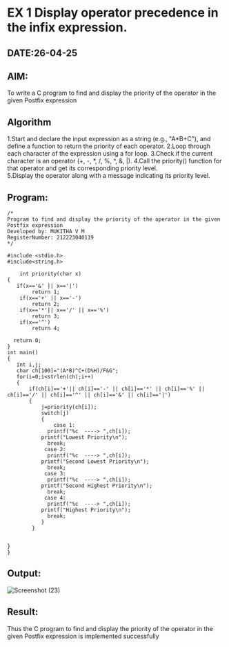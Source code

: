 # EX 1 Display operator precedence in the infix expression.
## DATE:26-04-25
## AIM:
To write a C program to find and display the priority of the operator in the given Postfix expression

## Algorithm
1.Start and declare the input expression as a string (e.g., "A*B+C"), and define a function to return the priority of each operator. 
2.Loop through each character of the expression using a for loop. 
3.Check if the current character is an operator (+, -, *, /, %, ^, &, |). 
4.Call the priority() function for that operator and get its corresponding priority level.  
5.Display the operator along with a message indicating its priority level.   

## Program:
```
/*
Program to find and display the priority of the operator in the given Postfix expression
Developed by: MUKITHA V M
RegisterNumber: 212223040119
*/
```
```
#include <stdio.h>
#include<string.h>

    int priority(char x)
{
   if(x=='&' || x=='|')
        return 1;
    if(x=='+' || x=='-')
        return 2;
    if(x=='*'|| x=='/' || x=='%')
        return 3;
    if(x=='^')
        return 4;
  
  return 0;
}
int main()
{
   int i,j;
   char ch[100]="(A*B)^C+(D%H)/F&G";
   for(i=0;i<strlen(ch);i++)
   {
       if(ch[i]=='+'|| ch[i]=='-' || ch[i]=='*' || ch[i]=='%' || ch[i]=='/' || ch[i]=='^' || ch[i]=='&' || ch[i]=='|')
       {
           j=priority(ch[i]);
           switch(j)
           {
               case 1:
             printf("%c  ----> ",ch[i]);
           printf("Lowest Priority\n");
             break;
            case 2:
             printf("%c  ----> ",ch[i]);
           printf("Second Lowest Priority\n");
             break;
            case 3:
             printf("%c  ----> ",ch[i]);
           printf("Second Highest Priority\n"); 
             break;
            case 4:
             printf("%c  ----> ",ch[i]);
           printf("Highest Priority\n");
             break;
           }
        }
  
   
}
}
```

## Output:
![Screenshot (23)](https://github.com/user-attachments/assets/518e4a83-7dc7-438a-b213-f499eb03eba1)

## Result:
Thus the C program to find and display the priority of the operator in the given Postfix expression is implemented successfully
